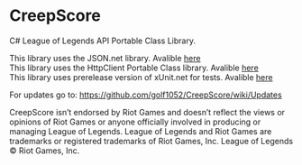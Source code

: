 CreepScore
==========

C# League of Legends API Portable Class Library.

This library uses the JSON.net library. Avalible [here](http://james.newtonking.com/json)  
This library uses the HttpClient Portable Class library. Avalible [here](https://www.nuget.org/packages/Microsoft.Net.Http)  
This library uses prerelease version of xUnit.net for tests. Avalible [here](http://www.nuget.org/packages/xunit/)  

For updates go to: https://github.com/golf1052/CreepScore/wiki/Updates

CreepScore isn’t endorsed by Riot Games and doesn’t reflect the views or opinions of Riot Games or anyone officially involved in producing or managing League of Legends. League of Legends and Riot Games are trademarks or registered trademarks of Riot Games, Inc. League of Legends © Riot Games, Inc.
